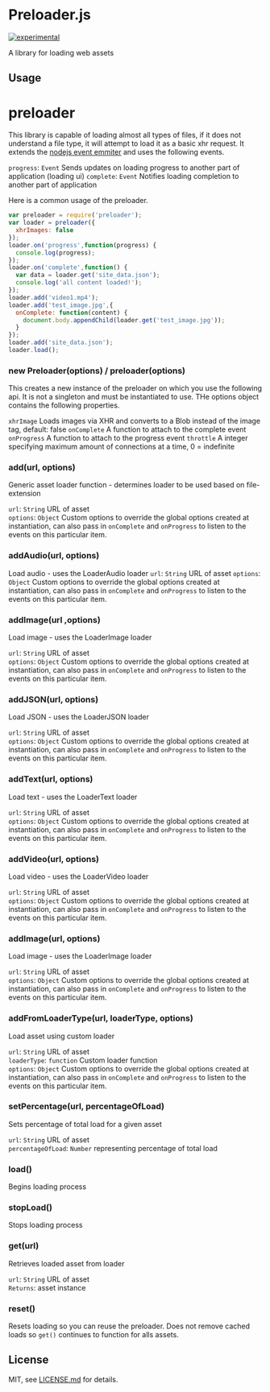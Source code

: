 # Preloader.js

[![experimental](http://badges.github.io/stability-badges/dist/experimental.svg)](http://github.com/badges/stability-badges)

A library for loading web assets 

## Usage

# preloader

This library is capable of loading almost all types of files, if it does not understand a file type, it will attempt to load it as a basic xhr request. It extends the [nodejs event emmiter](https://nodejs.org/api/events.html) and uses the following events.

```progress```: `Event` Sends updates on loading progress to another part of application (loading ui)
```complete```: `Event` Notifies loading completion to another part of application

Here is a common usage of the preloader.
```js
var preloader = require('preloader');
var loader = preloader({
  xhrImages: false
});
loader.on('progress',function(progress) {
  console.log(progress);
});
loader.on('complete',function() {
  var data = loader.get('site_data.json');
  console.log('all content loaded!');
});
loader.add('video1.mp4');
loader.add('test_image.jpg',{
  onComplete: function(content) {
    document.body.appendChild(loader.get('test_image.jpg'));
  }
});
loader.add('site_data.json');
loader.load();
```

### new Preloader(options) / preloader(options)

This creates a new instance of the preloader on which you use the following api. It is not a singleton and must be instantiated to use. THe options object contains the following properties.

```xhrImage``` Loads images via XHR and converts to a Blob instead of the image tag, default: false
```onComplete``` A function to attach to the complete event
```onProgress``` A function to attach to the progress event
```throttle``` A integer specifying maximum amount of connections at a time, 0 = indefinite

### add(url, options) 

Generic asset loader function - determines loader to be used based on file-extension

```url```: `String` URL of asset  
```options```: `Object` Custom options to override the global options created at instantiation, can also pass in `onComplete` and `onProgress` to listen to the events on this particular item.  

### addAudio(url, options)
Load audio - uses the LoaderAudio loader
```url```: `String` URL of asset
```options```: `Object` Custom options to override the global options created at instantiation, can also pass in `onComplete` and `onProgress` to listen to the events on this particular item.

### addImage(url ,options) 

Load image - uses the LoaderImage loader

```url```: `String` URL of asset  
```options```: `Object` Custom options to override the global options created at instantiation, can also pass in `onComplete` and `onProgress` to listen to the events on this particular item.  

### addJSON(url, options) 

Load JSON - uses the LoaderJSON loader

```url```: `String` URL of asset  
```options```: `Object` Custom options to override the global options created at instantiation, can also pass in `onComplete` and `onProgress` to listen to the events on this particular item.  

### addText(url, options) 

Load text - uses the LoaderText loader

```url```: `String` URL of asset  
```options```: `Object` Custom options to override the global options created at instantiation, can also pass in `onComplete` and `onProgress` to listen to the events on this particular item.  

### addVideo(url, options) 

Load video - uses the LoaderVideo loader

```url```: `String` URL of asset  
```options```: `Object` Custom options to override the global options created at instantiation, can also pass in `onComplete` and `onProgress` to listen to the events on this particular item.  

### addImage(url, options) 

Load image - uses the LoaderImage loader

```url```: `String` URL of asset  
```options```: `Object` Custom options to override the global options created at instantiation, can also pass in `onComplete` and `onProgress` to listen to the events on this particular item.  

### addFromLoaderType(url, loaderType, options) 

Load asset using custom loader

```url```: `String` URL of asset  
```loaderType```: `function` Custom loader function  
```options```: `Object` Custom options to override the global options created at instantiation, can also pass in `onComplete` and `onProgress` to listen to the events on this particular item.  

### setPercentage(url, percentageOfLoad) 

Sets percentage of total load for a given asset

```url```: `String` URL of asset  
```percentageOfLoad```: `Number` representing percentage of total load  

### load() 

Begins loading process

### stopLoad() 

Stops loading process

### get(url) 

Retrieves loaded asset from loader

```url```: `String` URL of asset  
```Returns```: asset instance  

### reset()

Resets loading so you can reuse the preloader. Does not remove cached loads so `get()` continues to function for alls assets.

## License

MIT, see [LICENSE.md](https://github.com/wgalyen/preloader/blob/master/LICENSE.md) for details.